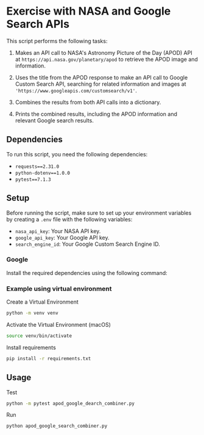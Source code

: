 # Exercise with NASA and Google Search APIs

This script performs the following tasks:

1. Makes an API call to NASA's Astronomy Picture of the Day (APOD) API at `https://api.nasa.gov/planetary/apod` to retrieve the APOD image and information.

2. Uses the title from the APOD response to make an API call to Google Custom Search API, searching for related information and images at `'https://www.googleapis.com/customsearch/v1'`.

3. Combines the results from both API calls into a dictionary.

4. Prints the combined results, including the APOD information and relevant Google search results.

## Dependencies

To run this script, you need the following dependencies:

- `requests==2.31.0`
- `python-dotenv==1.0.0`
- `pytest==7.1.3`

## Setup

Before running the script, make sure to set up your environment variables by creating a `.env` file with the following variables:

- `nasa_api_key`: Your NASA API key.
- `google_api_key`: Your Google API key.
- `search_engine_id`: Your Google Custom Search Engine ID.


### Google 

Install the required dependencies using the following command:

### Example using virtual environment

Create a Virtual Environment
```bash
python -m venv venv
```

Activate the Virtual Environment (macOS)
```bash
source venv/bin/activate
```

Install requirements
```bash
pip install -r requirements.txt
```

## Usage

Test
```bash
python -m pytest apod_google_dearch_combiner.py
```

Run
```bash
python apod_google_search_combiner.py
```



